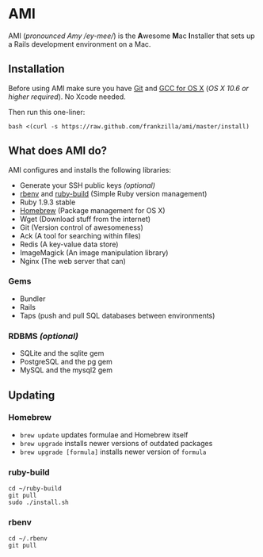 # AMI

AMI (_pronounced Amy /ey-mee/_) is the **A**wesome **M**ac **I**nstaller that sets up a Rails development environment on a Mac.

## Installation

Before using AMI make sure you have [Git](http://git-scm.com/) and [GCC for OS X](https://github.com/kennethreitz/osx-gcc-installer) (_OS X 10.6 or higher required_). No Xcode needed.

Then run this one-liner:

    bash <(curl -s https://raw.github.com/frankzilla/ami/master/install)

## What does AMI do?

AMI configures and installs the following libraries:

* Generate your SSH public keys _(optional)_
* [rbenv](https://github.com/sstephenson/rbenv) and [ruby-build](https://github.com/sstephenson/ruby-build) (Simple Ruby version management)
* Ruby 1.9.3 stable
* [Homebrew](https://github.com/mxcl/homebrew) (Package management for OS X)
* Wget (Download stuff from the internet)
* Git (Version control of awesomeness)
* Ack (A tool for searching within files)
* Redis (A key-value data store)
* ImageMagick (An image manipulation library)
* Nginx (The web server that can)

### Gems

* Bundler
* Rails
* Taps (push and pull SQL databases between environments)

### RDBMS _(optional)_

* SQLite and the sqlite gem
* PostgreSQL and the pg gem
* MySQL and the mysql2 gem

## Updating

### Homebrew

* `brew update` updates formulae and Homebrew itself
* `brew upgrade` installs newer versions of outdated packages
* `brew upgrade [formula]` installs newer version of `formula`


### ruby-build

    cd ~/ruby-build
    git pull
    sudo ./install.sh

### rbenv

    cd ~/.rbenv
    git pull


